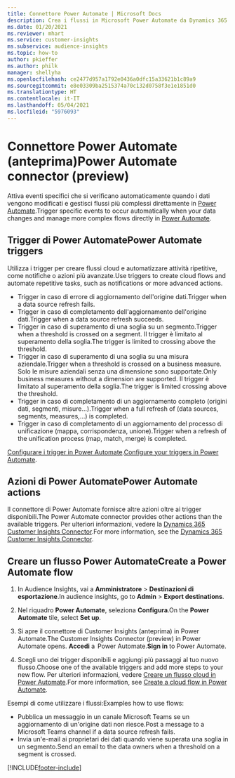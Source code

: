 ```yaml
---
title: Connettore Power Automate | Microsoft Docs
description: Crea i flussi in Microsoft Power Automate da Dynamics 365 Customer Insights.
ms.date: 01/20/2021
ms.reviewer: mhart
ms.service: customer-insights
ms.subservice: audience-insights
ms.topic: how-to
author: pkieffer
ms.author: philk
manager: shellyha
ms.openlocfilehash: ce2477d957a1792e0436a0dfc15a33621b1c89a9
ms.sourcegitcommit: e8e03309ba2515374a70c132d0758f3e1e1851d0
ms.translationtype: HT
ms.contentlocale: it-IT
ms.lasthandoff: 05/04/2021
ms.locfileid: "5976093"
---
```

# <a name="power-automate-connector-preview"></a><span data-ttu-id="ad11c-103">Connettore Power Automate (anteprima)</span><span class="sxs-lookup"><span data-stu-id="ad11c-103">Power Automate connector (preview)</span></span>

<span data-ttu-id="ad11c-104">Attiva eventi specifici che si verificano automaticamente quando i dati vengono modificati e gestisci flussi più complessi direttamente in [Power Automate](https://flow.microsoft.com/).</span><span class="sxs-lookup"><span data-stu-id="ad11c-104">Trigger specific events to occur automatically when your data changes and manage more complex flows directly in [Power Automate](https://flow.microsoft.com/).</span></span>

## <a name="power-automate-triggers"></a><span data-ttu-id="ad11c-105">Trigger di Power Automate</span><span class="sxs-lookup"><span data-stu-id="ad11c-105">Power Automate triggers</span></span>

<span data-ttu-id="ad11c-106">Utilizza i trigger per creare flussi cloud e automatizzare attività ripetitive, come notifiche o azioni più avanzate.</span><span class="sxs-lookup"><span data-stu-id="ad11c-106">Use triggers to create cloud flows and automate repetitive tasks, such as notifications or more advanced actions.</span></span> 

- <span data-ttu-id="ad11c-107">Trigger in caso di errore di aggiornamento dell'origine dati.</span><span class="sxs-lookup"><span data-stu-id="ad11c-107">Trigger when a data source refresh fails.</span></span> 
- <span data-ttu-id="ad11c-108">Trigger in caso di completamento dell'aggiornamento dell'origine dati.</span><span class="sxs-lookup"><span data-stu-id="ad11c-108">Trigger when a data source refresh succeeds.</span></span>
- <span data-ttu-id="ad11c-109">Trigger in caso di superamento di una soglia su un segmento.</span><span class="sxs-lookup"><span data-stu-id="ad11c-109">Trigger when a threshold is crossed on a segment.</span></span> <span data-ttu-id="ad11c-110">Il trigger è limitato al superamento della soglia.</span><span class="sxs-lookup"><span data-stu-id="ad11c-110">The trigger is limited to crossing above the threshold.</span></span>
- <span data-ttu-id="ad11c-111">Trigger in caso di superamento di una soglia su una misura aziendale.</span><span class="sxs-lookup"><span data-stu-id="ad11c-111">Trigger when a threshold is crossed on a business measure.</span></span> <span data-ttu-id="ad11c-112">Solo le misure aziendali senza una dimensione sono supportate.</span><span class="sxs-lookup"><span data-stu-id="ad11c-112">Only business measures without a dimension are supported.</span></span> <span data-ttu-id="ad11c-113">Il trigger è limitato al superamento della soglia.</span><span class="sxs-lookup"><span data-stu-id="ad11c-113">The trigger is limited crossing above the threshold.</span></span>
- <span data-ttu-id="ad11c-114">Trigger in caso di completamento di un aggiornamento completo (origini dati, segmenti, misure...).</span><span class="sxs-lookup"><span data-stu-id="ad11c-114">Trigger when a full refresh of (data sources, segments, measures,...) is completed.</span></span>
- <span data-ttu-id="ad11c-115">Trigger in caso di completamento di un aggiornamento del processo di unificazione (mappa, corrispondenza, unione).</span><span class="sxs-lookup"><span data-stu-id="ad11c-115">Trigger when a refresh of the unification process (map, match, merge) is completed.</span></span>

<span data-ttu-id="ad11c-116">[Configurare i trigger in Power Automate](https://flow.microsoft.com/connectors/shared_customerinsights/dynamics-365-customer-insights-connector/).</span><span class="sxs-lookup"><span data-stu-id="ad11c-116">[Configure your triggers in Power Automate](https://flow.microsoft.com/connectors/shared_customerinsights/dynamics-365-customer-insights-connector/).</span></span>

## <a name="power-automate-actions"></a><span data-ttu-id="ad11c-117">Azioni di Power Automate</span><span class="sxs-lookup"><span data-stu-id="ad11c-117">Power Automate actions</span></span>
<span data-ttu-id="ad11c-118">Il connettore di Power Automate fornisce altre azioni oltre ai trigger disponibili.</span><span class="sxs-lookup"><span data-stu-id="ad11c-118">The Power Automate connector provides other actions than the available triggers.</span></span> <span data-ttu-id="ad11c-119">Per ulteriori informazioni, vedere la [Dynamics 365 Customer Insights Connector](/connectors/customerinsights/).</span><span class="sxs-lookup"><span data-stu-id="ad11c-119">For more information, see the [Dynamics 365 Customer Insights Connector](/connectors/customerinsights/).</span></span>

## <a name="create-a-power-automate-flow"></a><span data-ttu-id="ad11c-120">Creare un flusso Power Automate</span><span class="sxs-lookup"><span data-stu-id="ad11c-120">Create a Power Automate flow</span></span>

1. <span data-ttu-id="ad11c-121">In Audience Insights, vai a **Amministratore** > **Destinazioni di esportazione**.</span><span class="sxs-lookup"><span data-stu-id="ad11c-121">In audience insights, go to **Admin** > **Export destinations**.</span></span>

1. <span data-ttu-id="ad11c-122">Nel riquadro **Power Automate**, seleziona **Configura**.</span><span class="sxs-lookup"><span data-stu-id="ad11c-122">On the **Power Automate** tile, select **Set up**.</span></span>

1. <span data-ttu-id="ad11c-123">Si apre il connettore di Customer Insights (anteprima) in Power Automate.</span><span class="sxs-lookup"><span data-stu-id="ad11c-123">The Customer Insights Connector (preview) in Power Automate opens.</span></span> <span data-ttu-id="ad11c-124">**Accedi** a  Power Automate.</span><span class="sxs-lookup"><span data-stu-id="ad11c-124">**Sign in** to Power Automate.</span></span>

1. <span data-ttu-id="ad11c-125">Scegli uno dei trigger disponibili e aggiungi più passaggi al tuo nuovo flusso.</span><span class="sxs-lookup"><span data-stu-id="ad11c-125">Choose one of the available triggers and add more steps to your new flow.</span></span> <span data-ttu-id="ad11c-126">Per ulteriori informazioni, vedere [Creare un flusso cloud in Power Automate](/power-automate/get-started-logic-flow).</span><span class="sxs-lookup"><span data-stu-id="ad11c-126">For more information, see [Create a cloud flow in Power Automate](/power-automate/get-started-logic-flow).</span></span>

<span data-ttu-id="ad11c-127">Esempi di come utilizzare i flussi:</span><span class="sxs-lookup"><span data-stu-id="ad11c-127">Examples how to use flows:</span></span> 
- <span data-ttu-id="ad11c-128">Pubblica un messaggio in un canale Microsoft Teams se un aggiornamento di un'origine dati non riesce.</span><span class="sxs-lookup"><span data-stu-id="ad11c-128">Post a message to a Microsoft Teams channel if a data source refresh fails.</span></span> 
- <span data-ttu-id="ad11c-129">Invia un'e-mail ai proprietari dei dati quando viene superata una soglia in un segmento.</span><span class="sxs-lookup"><span data-stu-id="ad11c-129">Send an email to the data owners when a threshold on a segment is crossed.</span></span>



[!INCLUDE[footer-include](../includes/footer-banner.md)]
